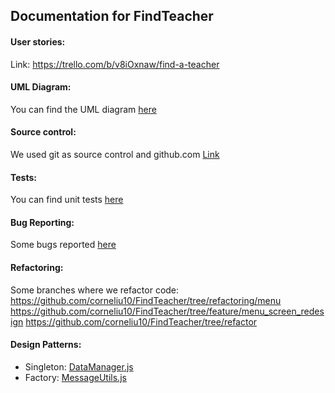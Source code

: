 ## Documentation for FindTeacher

#### User stories:
Link: https://trello.com/b/v8iOxnaw/find-a-teacher

#### UML Diagram:
You can find the UML diagram [here](https://github.com/corneliu10/FindTeacher/blob/develop/docs/UML_Diagram.PNG)

#### Source control:
We used git as source control and github.com
[Link](https://github.com/corneliu10/FindTeacher/branches)

#### Tests:
You can find unit tests [here](https://github.com/corneliu10/FindTeacher/tree/develop/__tests__)

#### Bug Reporting:
Some bugs reported [here](https://github.com/corneliu10/FindTeacher/issues)

#### Refactoring:
Some branches where we refactor code:
https://github.com/corneliu10/FindTeacher/tree/refactoring/menu
https://github.com/corneliu10/FindTeacher/tree/feature/menu_screen_redesign
https://github.com/corneliu10/FindTeacher/tree/refactor

#### Design Patterns:
  - Singleton: [DataManager.js](https://github.com/corneliu10/FindTeacher/tree/develop/utils/DataManager.js)
  - Factory: [MessageUtils.js](https://github.com/corneliu10/FindTeacher/tree/develop/utils/MessageUtils.js)
